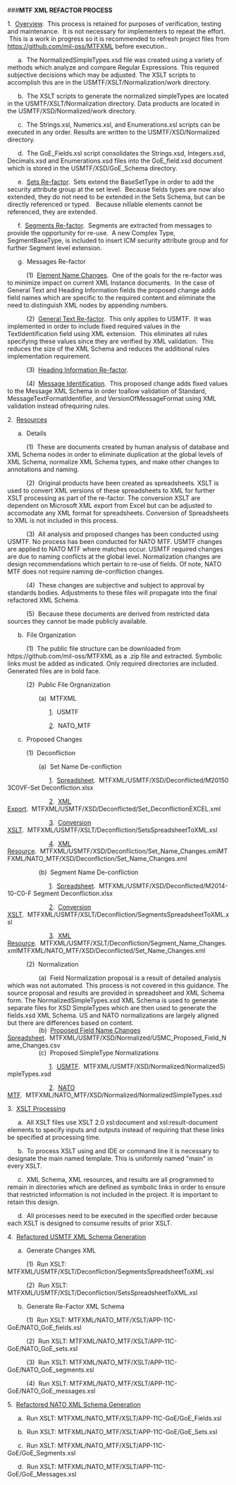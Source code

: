  ###**MTF XML REFACTOR PROCESS** <p><span>1.&nbsp;&nbsp;</span><span><u>Overview</u>.&nbsp;&nbsp;</span><span>This process is retained for purposes of verification, testing and maintenance.&nbsp;&nbsp;It
      is not necessary for implementers to repeat the effort. &nbsp;This is a work in progress
      so it is recommended to refresh project files from https://github.com/mil-oss/MTFXML
      before execution.</span>.
</p>
<p><span>&nbsp;&nbsp;&nbsp;&nbsp;&nbsp;&nbsp;a.&nbsp;&nbsp;</span><span>The NormalizedSimpleTypes.xsd file was created using a variety of methods which analyze
      and compare Regular Expressions. This required subjective decisions which may be adjusted.
      The XSLT scripts to accomplish this are in the USMTF/XSLT/Normalization/work directory.</span></p>
<p><span>&nbsp;&nbsp;&nbsp;&nbsp;&nbsp;&nbsp;b.&nbsp;&nbsp;</span><span>The XSLT scripts to generate the normalized simpleTypes are located in the USMTF/XSLT/Normalization
      directory. Data products are located in the USMTF/XSD/Normalized/work directory.</span></p>
<p><span>&nbsp;&nbsp;&nbsp;&nbsp;&nbsp;&nbsp;c.&nbsp;&nbsp;</span><span>The Strings.xsl, Numerics.xsl, and Enumerations.xsl scripts can be executed in any
      order. Results are written to the USMTF/XSD/Normalized directory.</span></p>
<p><span>&nbsp;&nbsp;&nbsp;&nbsp;&nbsp;&nbsp;d.&nbsp;&nbsp;</span><span>The GoE_Fields.xsl script consolidates the Strings.xsd, Integers.xsd, Decimals.xsd
      and Enumerations.xsd files into the GoE_field.xsd document which is stored in the
      USMTF/XSD/GoE_Schema directory.</span></p>
<p><span>&nbsp;&nbsp;&nbsp;&nbsp;&nbsp;&nbsp;e.&nbsp;&nbsp;</span><span><u>Sets Re-factor</u>.&nbsp;&nbsp;</span><span>Sets extend the BaseSetType in order to add the security attribute group at the set
      level.&nbsp;&nbsp;Because fields types are now also extended, they do not need to be extended
      in the Sets Schema, but can be directly referenced or typed.&nbsp;&nbsp;&nbsp;Because nillable elements
      cannot be referenced, they are extended.</span></p>
<p><span>&nbsp;&nbsp;&nbsp;&nbsp;&nbsp;&nbsp;f.&nbsp;&nbsp;</span><span><u>Segments Re-factor</u>.&nbsp;&nbsp;</span><span>Segments are extracted from messages to provide the opportunity for re-use.&nbsp;&nbsp;A new
      Complex Type, SegmentBaseType, is included to insert ICM security attribute group
      and for further Segment level extension.</span></p>
<p><span>&nbsp;&nbsp;&nbsp;&nbsp;&nbsp;&nbsp;g.&nbsp;&nbsp;</span><span>Messages Re-factor</span></p>
<p><span>&nbsp;&nbsp;&nbsp;&nbsp;&nbsp;&nbsp;&nbsp;&nbsp;&nbsp;&nbsp;&nbsp;(1)&nbsp;&nbsp;</span><span><u>Element Name Changes</u>.&nbsp;&nbsp;</span><span>One of the goals for the re-factor was to minimize impact on current XML Instance
      documents.&nbsp;&nbsp;In the case of General Text and Heading Information fields the proposed
      change adds field names which are specific to the required content and eliminate the
      need to distinguish XML nodes by appending numbers.</span></p>
<p><span>&nbsp;&nbsp;&nbsp;&nbsp;&nbsp;&nbsp;&nbsp;&nbsp;&nbsp;&nbsp;&nbsp;(2)&nbsp;&nbsp;</span><span><u>General Text Re-factor</u>.&nbsp;&nbsp;</span><span>This only applies to USMTF.&nbsp;&nbsp;It was implemented in order to include fixed required
      values in the TextIdentification field using XML extension.&nbsp;&nbsp;This eliminates all rules
      specifying these values since they are verified by XML validation.&nbsp;&nbsp;This reduces the
      size of the XML Schema and reduces the additional rules implementation requirement.</span></p>
<p><span>&nbsp;&nbsp;&nbsp;&nbsp;&nbsp;&nbsp;&nbsp;&nbsp;&nbsp;&nbsp;&nbsp;(3)&nbsp;&nbsp;</span><span><u>Heading Information Re-factor</u>.&nbsp;&nbsp;</span><span></span></p>
<p><span>&nbsp;&nbsp;&nbsp;&nbsp;&nbsp;&nbsp;&nbsp;&nbsp;&nbsp;&nbsp;&nbsp;(4)&nbsp;&nbsp;</span><span><u>Message Identification</u>.&nbsp;&nbsp;</span><span>This proposed change adds fixed values to the Message XML Schema in order toallow
      validation of Standard, MessageTextFormatIdentifier, and VersionOfMessageFormat using
      XML validation instead ofrequiring rules.</span></p>
<p><span>2.&nbsp;&nbsp;</span><u>Resources</u></p>
<p><span>&nbsp;&nbsp;&nbsp;&nbsp;&nbsp;&nbsp;a.&nbsp;&nbsp;</span><span>Details</span></p>
<p><span>&nbsp;&nbsp;&nbsp;&nbsp;&nbsp;&nbsp;&nbsp;&nbsp;&nbsp;&nbsp;&nbsp;(1)&nbsp;&nbsp;</span><span>These are documents created by human analysis of database and XML Schema nodes in
      order to eliminate duplication at the global levels of XML Schema,  normalize XML
      Schema types, and make other changes to annotations and naming.</span></p>
<p><span>&nbsp;&nbsp;&nbsp;&nbsp;&nbsp;&nbsp;&nbsp;&nbsp;&nbsp;&nbsp;&nbsp;(2)&nbsp;&nbsp;</span><span>Original products have been created as spreadsheets.  XSLT is used to convert XML
      versions of these spreadsheets to XML for further XSLT processing as part of the re-factor.
      The conversion XSLT are dependent on Microsoft XML export from Excel but can be adjusted
      to accomodate any XML format for spreadsheets.  Conversion of Spreadsheets to XML
      is not included in this process.</span></p>
<p><span>&nbsp;&nbsp;&nbsp;&nbsp;&nbsp;&nbsp;&nbsp;&nbsp;&nbsp;&nbsp;&nbsp;(3)&nbsp;&nbsp;</span><span>All analysis and proposed changes has been conducted using USMTF.  No process has
      been conducted for NATO MTF.  USMTF changes are applied to NATO MTF where matches
      occur.  USMTF required changes are due to naming conflicts at the global level.  Normalization
      changes are design recommendations which pertain to re-use of fields.  Of note, NATO
      MTF does not require naming de-confliction changes.</span></p>
<p><span>&nbsp;&nbsp;&nbsp;&nbsp;&nbsp;&nbsp;&nbsp;&nbsp;&nbsp;&nbsp;&nbsp;(4)&nbsp;&nbsp;</span><span>These changes are subjective and subject to approval by standards bodies.  Adjustments
      to these files will propagate into the final refactored XML Schema.</span></p>
<p><span>&nbsp;&nbsp;&nbsp;&nbsp;&nbsp;&nbsp;&nbsp;&nbsp;&nbsp;&nbsp;&nbsp;(5)&nbsp;&nbsp;</span><span>Because these documents are derived from restricted data sources they cannot be made
      publicly available.</span></p>
<p><span>&nbsp;&nbsp;&nbsp;&nbsp;&nbsp;&nbsp;b.&nbsp;&nbsp;</span><span>File Organization</span></p>
<p><span>&nbsp;&nbsp;&nbsp;&nbsp;&nbsp;&nbsp;&nbsp;&nbsp;&nbsp;&nbsp;&nbsp;(1)&nbsp;&nbsp;</span><span>The public file structure can be downloaded from https://github.com/mil-oss/MTFXML
      as a .zip file and extracted.  Symbolic links must be added as indicated.  Only required
      directories are included.  Generated files are in bold face.</span></p>
<p><span>&nbsp;&nbsp;&nbsp;&nbsp;&nbsp;&nbsp;&nbsp;&nbsp;&nbsp;&nbsp;&nbsp;(2)&nbsp;&nbsp;</span><span>Public File Orgnanization</span></p>
<div><span>&nbsp;&nbsp;&nbsp;&nbsp;&nbsp;&nbsp;&nbsp;&nbsp;&nbsp;&nbsp;&nbsp;&nbsp;&nbsp;&nbsp;&nbsp;&nbsp;&nbsp;&nbsp;(a)&nbsp;&nbsp;</span><span>MTFXML</span></div>
<p><span>&nbsp;&nbsp;&nbsp;&nbsp;&nbsp;&nbsp;&nbsp;&nbsp;&nbsp;&nbsp;&nbsp;&nbsp;&nbsp;&nbsp;&nbsp;&nbsp;&nbsp;&nbsp;&nbsp;&nbsp;&nbsp;&nbsp;&nbsp;&nbsp;<u>1</u>.&nbsp;&nbsp;</span><span>USMTF</span></p>
<p><span>&nbsp;&nbsp;&nbsp;&nbsp;&nbsp;&nbsp;&nbsp;&nbsp;&nbsp;&nbsp;&nbsp;&nbsp;&nbsp;&nbsp;&nbsp;&nbsp;&nbsp;&nbsp;&nbsp;&nbsp;&nbsp;&nbsp;&nbsp;&nbsp;<u>2</u>.&nbsp;&nbsp;</span><span>NATO_MTF</span></p>
<p><span>&nbsp;&nbsp;&nbsp;&nbsp;&nbsp;&nbsp;c.&nbsp;&nbsp;</span><span>Proposed Changes</span></p>
<p><span>&nbsp;&nbsp;&nbsp;&nbsp;&nbsp;&nbsp;&nbsp;&nbsp;&nbsp;&nbsp;&nbsp;(1)&nbsp;&nbsp;</span><span>Deconfliction</span></p>
<div><span>&nbsp;&nbsp;&nbsp;&nbsp;&nbsp;&nbsp;&nbsp;&nbsp;&nbsp;&nbsp;&nbsp;&nbsp;&nbsp;&nbsp;&nbsp;&nbsp;&nbsp;&nbsp;(a)&nbsp;&nbsp;</span><span>Set Name De-confliction</span></div>
<p><span>&nbsp;&nbsp;&nbsp;&nbsp;&nbsp;&nbsp;&nbsp;&nbsp;&nbsp;&nbsp;&nbsp;&nbsp;&nbsp;&nbsp;&nbsp;&nbsp;&nbsp;&nbsp;&nbsp;&nbsp;&nbsp;&nbsp;&nbsp;&nbsp;<u>1</u>.&nbsp;&nbsp;</span><span><u>Spreadsheet</u>.&nbsp;&nbsp;</span><span>MTFXML/USMTF/XSD/Deconflicted/M201503C0VF-Set Deconfliction.xlsx</span></p>
<p><span>&nbsp;&nbsp;&nbsp;&nbsp;&nbsp;&nbsp;&nbsp;&nbsp;&nbsp;&nbsp;&nbsp;&nbsp;&nbsp;&nbsp;&nbsp;&nbsp;&nbsp;&nbsp;&nbsp;&nbsp;&nbsp;&nbsp;&nbsp;&nbsp;<u>2</u>.&nbsp;&nbsp;</span><span><u>XML Export</u>.&nbsp;&nbsp;</span><span>MTFXML/USMTF/XSD/Deconflicted/Set_DeconflictionEXCEL.xml</span></p>
<p><span>&nbsp;&nbsp;&nbsp;&nbsp;&nbsp;&nbsp;&nbsp;&nbsp;&nbsp;&nbsp;&nbsp;&nbsp;&nbsp;&nbsp;&nbsp;&nbsp;&nbsp;&nbsp;&nbsp;&nbsp;&nbsp;&nbsp;&nbsp;&nbsp;<u>3</u>.&nbsp;&nbsp;</span><span><u>Conversion XSLT</u>.&nbsp;&nbsp;</span><span>MTFXML/USMTF/XSLT/Deconfliction/SetsSpreadsheetToXML.xsl</span></p>
<p><span>&nbsp;&nbsp;&nbsp;&nbsp;&nbsp;&nbsp;&nbsp;&nbsp;&nbsp;&nbsp;&nbsp;&nbsp;&nbsp;&nbsp;&nbsp;&nbsp;&nbsp;&nbsp;&nbsp;&nbsp;&nbsp;&nbsp;&nbsp;&nbsp;<u>4</u>.&nbsp;&nbsp;</span><span><u>XML Resource</u>.&nbsp;&nbsp;</span><span>MTFXML/USMTF/XSD/Deconfliction/Set_Name_Changes.xmlMTFXML/NATO_MTF/XSD/Deconfliction/Set_Name_Changes.xml</span></p>
<div><span>&nbsp;&nbsp;&nbsp;&nbsp;&nbsp;&nbsp;&nbsp;&nbsp;&nbsp;&nbsp;&nbsp;&nbsp;&nbsp;&nbsp;&nbsp;&nbsp;&nbsp;&nbsp;(b)&nbsp;&nbsp;</span><span>Segment Name De-confliction</span></div>
<p><span>&nbsp;&nbsp;&nbsp;&nbsp;&nbsp;&nbsp;&nbsp;&nbsp;&nbsp;&nbsp;&nbsp;&nbsp;&nbsp;&nbsp;&nbsp;&nbsp;&nbsp;&nbsp;&nbsp;&nbsp;&nbsp;&nbsp;&nbsp;&nbsp;<u>1</u>.&nbsp;&nbsp;</span><span><u>Spreadsheet</u>.&nbsp;&nbsp;</span><span>MTFXML/USMTF/XSD/Deconflicted/M2014-10-C0-F Segment Deconfliction.xlsx</span></p>
<p><span>&nbsp;&nbsp;&nbsp;&nbsp;&nbsp;&nbsp;&nbsp;&nbsp;&nbsp;&nbsp;&nbsp;&nbsp;&nbsp;&nbsp;&nbsp;&nbsp;&nbsp;&nbsp;&nbsp;&nbsp;&nbsp;&nbsp;&nbsp;&nbsp;<u>2</u>.&nbsp;&nbsp;</span><span><u>Conversion XSLT</u>.&nbsp;&nbsp;</span><span>MTFXML/USMTF/XSLT/Deconfliction/SegmentsSpreadsheetToXML.xsl</span></p>
<p><span>&nbsp;&nbsp;&nbsp;&nbsp;&nbsp;&nbsp;&nbsp;&nbsp;&nbsp;&nbsp;&nbsp;&nbsp;&nbsp;&nbsp;&nbsp;&nbsp;&nbsp;&nbsp;&nbsp;&nbsp;&nbsp;&nbsp;&nbsp;&nbsp;<u>3</u>.&nbsp;&nbsp;</span><span><u>XML Resource</u>.&nbsp;&nbsp;</span><span>MTFXML/USMTF/XSLT/Deconfliction/Segment_Name_Changes.xmlMTFXML/NATO_MTF/XSD/Deconflicted/Set_Name_Changes.xml</span></p>
<p><span>&nbsp;&nbsp;&nbsp;&nbsp;&nbsp;&nbsp;&nbsp;&nbsp;&nbsp;&nbsp;&nbsp;(2)&nbsp;&nbsp;</span><span>Normalization</span></p>
<div><span>&nbsp;&nbsp;&nbsp;&nbsp;&nbsp;&nbsp;&nbsp;&nbsp;&nbsp;&nbsp;&nbsp;&nbsp;&nbsp;&nbsp;&nbsp;&nbsp;&nbsp;&nbsp;(a)&nbsp;&nbsp;</span><span>Field Normalization proposal is a result of detailed analysis which was not automated.
      This process is not covered in this guidance.  The source proposal and results are
      provided in spreadsheet and XML Schema form.  The NormalizedSimpleTypes.xsd XML Schema
      is used to generate separate files for XSD SimpleTypes which are then used to generate
      the fields.xsd XML Schema.  US and NATO normalizations are largely aligned but there
      are differences based on content.</span></div>
<div><span>&nbsp;&nbsp;&nbsp;&nbsp;&nbsp;&nbsp;&nbsp;&nbsp;&nbsp;&nbsp;&nbsp;&nbsp;&nbsp;&nbsp;&nbsp;&nbsp;&nbsp;&nbsp;(b)&nbsp;&nbsp;</span><u>Proposed Field Name Changes Spreadsheet</u>.&nbsp;&nbsp;<span>MTFXML/USMTF/XSD/Normalized/USMC_Proposed_Field_Name_Changes.csv</span></div>
<div><span>&nbsp;&nbsp;&nbsp;&nbsp;&nbsp;&nbsp;&nbsp;&nbsp;&nbsp;&nbsp;&nbsp;&nbsp;&nbsp;&nbsp;&nbsp;&nbsp;&nbsp;&nbsp;(c)&nbsp;&nbsp;</span><span>Proposed SimpleType Normalizations</span></div>
<p><span>&nbsp;&nbsp;&nbsp;&nbsp;&nbsp;&nbsp;&nbsp;&nbsp;&nbsp;&nbsp;&nbsp;&nbsp;&nbsp;&nbsp;&nbsp;&nbsp;&nbsp;&nbsp;&nbsp;&nbsp;&nbsp;&nbsp;&nbsp;&nbsp;<u>1</u>.&nbsp;&nbsp;</span><span><u>USMTF</u>.&nbsp;&nbsp;</span><span>MTFXML/USMTF/XSD/Normalized/NormalizedSimpleTypes.xsd</span></p>
<p><span>&nbsp;&nbsp;&nbsp;&nbsp;&nbsp;&nbsp;&nbsp;&nbsp;&nbsp;&nbsp;&nbsp;&nbsp;&nbsp;&nbsp;&nbsp;&nbsp;&nbsp;&nbsp;&nbsp;&nbsp;&nbsp;&nbsp;&nbsp;&nbsp;<u>2</u>.&nbsp;&nbsp;</span><span><u>NATO MTF</u>.&nbsp;&nbsp;</span><span>MTFXML/NATO_MTF/XSD/Normalized/NormalizedSimpleTypes.xsd</span></p>
<p><span>3.&nbsp;&nbsp;</span><u>XSLT Processing</u></p>
<p><span>&nbsp;&nbsp;&nbsp;&nbsp;&nbsp;&nbsp;a.&nbsp;&nbsp;</span><span>All XSLT files use XSLT 2.0 xsl:document and xsl:result-document elements to specify
      inputs and outputs instead of requiring that these links be specified at processing
      time.</span></p>
<p><span>&nbsp;&nbsp;&nbsp;&nbsp;&nbsp;&nbsp;b.&nbsp;&nbsp;</span><span>To process XSLT using and IDE or command line it is necessary to designate the main
      named template.  This is uniformly named "main" in every XSLT.</span></p>
<p><span>&nbsp;&nbsp;&nbsp;&nbsp;&nbsp;&nbsp;c.&nbsp;&nbsp;</span><span>XML Schema, XML resources, and results are all programmed to remain in directories
      which are defined as symbolic links in order to ensure that restricted information
      is not included in the project.  It is important to retain this design.</span></p>
<p><span>&nbsp;&nbsp;&nbsp;&nbsp;&nbsp;&nbsp;d.&nbsp;&nbsp;</span><span>All processes need to be executed in the specified order because each XSLT is designed
      to consume results of prior XSLT.</span></p>
<p><span>4.&nbsp;&nbsp;</span><u>Refactored USMTF XML Schema Generation</u></p>
<p><span>&nbsp;&nbsp;&nbsp;&nbsp;&nbsp;&nbsp;a.&nbsp;&nbsp;</span><span>Generate Changes XML</span></p>
<p><span>&nbsp;&nbsp;&nbsp;&nbsp;&nbsp;&nbsp;&nbsp;&nbsp;&nbsp;&nbsp;&nbsp;(1)&nbsp;&nbsp;</span><span>Run XSLT: MTFXML/USMTF/XSLT/Deconfliction/SegmentsSpreadsheetToXML.xsl</span></p>
<p><span>&nbsp;&nbsp;&nbsp;&nbsp;&nbsp;&nbsp;&nbsp;&nbsp;&nbsp;&nbsp;&nbsp;(2)&nbsp;&nbsp;</span><span>Run XSLT: MTFXML/USMTF/XSLT/Deconfliction/SetsSpreadsheetToXML.xsl</span></p>
<p><span>&nbsp;&nbsp;&nbsp;&nbsp;&nbsp;&nbsp;b.&nbsp;&nbsp;</span><span>Generate Re-Factor XML Schema</span></p>
<p><span>&nbsp;&nbsp;&nbsp;&nbsp;&nbsp;&nbsp;&nbsp;&nbsp;&nbsp;&nbsp;&nbsp;(1)&nbsp;&nbsp;</span><span>Run XSLT: MTFXML/NATO_MTF/XSLT/APP-11C-GoE/NATO_GoE_fields.xsl</span></p>
<p><span>&nbsp;&nbsp;&nbsp;&nbsp;&nbsp;&nbsp;&nbsp;&nbsp;&nbsp;&nbsp;&nbsp;(2)&nbsp;&nbsp;</span><span>Run XSLT: MTFXML/NATO_MTF/XSLT/APP-11C-GoE/NATO_GoE_sets.xsl</span></p>
<p><span>&nbsp;&nbsp;&nbsp;&nbsp;&nbsp;&nbsp;&nbsp;&nbsp;&nbsp;&nbsp;&nbsp;(3)&nbsp;&nbsp;</span><span>Run XSLT: MTFXML/NATO_MTF/XSLT/APP-11C-GoE/NATO_GoE_segments.xsl</span></p>
<p><span>&nbsp;&nbsp;&nbsp;&nbsp;&nbsp;&nbsp;&nbsp;&nbsp;&nbsp;&nbsp;&nbsp;(4)&nbsp;&nbsp;</span><span>Run XSLT: MTFXML/NATO_MTF/XSLT/APP-11C-GoE/NATO_GoE_messages.xsl</span></p>
<p><span>5.&nbsp;&nbsp;</span><u>Refactored NATO XML Schema Generation</u></p>
<p><span>&nbsp;&nbsp;&nbsp;&nbsp;&nbsp;&nbsp;a.&nbsp;&nbsp;</span><span>Run XSLT: MTFXML/NATO_MTF/XSLT/APP-11C-GoE/GoE_Fields.xsl</span></p>
<p><span>&nbsp;&nbsp;&nbsp;&nbsp;&nbsp;&nbsp;b.&nbsp;&nbsp;</span><span>Run XSLT: MTFXML/NATO_MTF/XSLT/APP-11C-GoE/GoE_Sets.xsl</span></p>
<p><span>&nbsp;&nbsp;&nbsp;&nbsp;&nbsp;&nbsp;c.&nbsp;&nbsp;</span><span>Run XSLT: MTFXML/NATO_MTF/XSLT/APP-11C-GoE/GoE_Segments.xsl</span></p>
<p><span>&nbsp;&nbsp;&nbsp;&nbsp;&nbsp;&nbsp;d.&nbsp;&nbsp;</span><span>Run XSLT: MTFXML/NATO_MTF/XSLT/APP-11C-GoE/GoE_Messages.xsl</span></p>